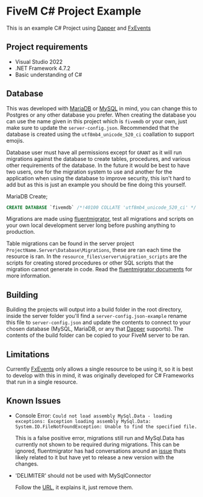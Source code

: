 # FiveM C# Project Example

This is an example C# Project using [Dapper](https://github.com/DapperLib/Dapper) and [FxEvents](https://github.com/manups4e/FxEvents)

## Project requirements

- Visual Studio 2022
- .NET Framework 4.7.2
- Basic understanding of C#

## Database

This was developed with [MariaDB](https://mariadb.org/) or [MySQL](https://www.mysql.com/) in mind, you can change this to Postgres or any other database you prefer. When creating the database you can use the name given in this project which is `fivemdb` or your own, just make sure to update the `server-config.json`. Recommended that the database is created using the `utf8mb4_unicode_520_ci` coallation to support emojis.

Database user must have all permissions except for `GRANT` as it will run migrations against the database to create tables, procedures, and various other requirements of the database. In the future it would be best to have two users, one for the migration system to use and another for the application when using the database to improve security, this isn't hard to add but as this is just an example you should be fine doing this yourself.

MariaDB Create;

```sql
CREATE DATABASE `fivemdb` /*!40100 COLLATE 'utf8mb4_unicode_520_ci' */
```

Migrations are made using [fluentmigrator](https://github.com/fluentmigrator/fluentmigrator), test all migrations and scripts on your own local development server long before pushing anything to production.

Table migrations can be found in the server project `ProjectName.Server\Database\Migrations`, these are ran each time the resource is ran. In the `resource_files\server\migration_scripts` are the scripts for creating stored procedures or other SQL scripts that the migration cannot generate in code. Read the [fluentmigrator documents](https://fluentmigrator.github.io/) for more information.

## Building

Building the projects will output into a build folder in the root directory, inside the server folder you'll find a `server-config.json-example` rename this file to `server-config.json` and update the contents to connect to your chosen database (MySQL, MariaDB, or any that [Dapper](https://github.com/DapperLib/Dapper) supports). The contents of the build folder can be copied to your FiveM server to be ran.

## Limitations

Currently [FxEvents](https://github.com/manups4e/FxEvents) only allows a single resource to be using it, so it is best to develop with this in mind, it was originally developed for C# Frameworks that run in a single resource.

## Known Issues

- Console Error: `Could not load assembly MySql.Data - loading exceptions: Exception loading assembly MySql.Data: System.IO.FileNotFoundException: Unable to find the specified file.`

  This is a false positive error, migrations still run and MySql.Data has currently not shown to be required during migrations. This can be ignored, fluentmigrator has had conversations around an [issue](https://github.com/fluentmigrator/fluentmigrator/pull/1600) thats likely related to it but have yet to release a new version with the changes.

- 'DELIMITER' should not be used with MySqlConnector

  Follow the [URL](https://fl.vu/mysql-delimiter), it explains it, just remove them.
